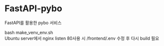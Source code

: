 # FastAPI-pybo
FastAPI를 활용한 pybo 서비스


bash make_venv_env.sh   
Ubuntu server에서 nginx listen 80사용 시 /frontend/.env 수정 후 다시 build 필요
